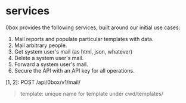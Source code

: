 # services #

0box provides the following services, built around our initial use cases:

1. Mail reports and populate particular templates with data.
2. Mail arbitrary people.
3. Get system user's mail (as html, json, whatever)
4. Delete a system user's mail.
5. Forward a system user's mail.
6. Secure the API with an API key for all operations.

[1, 2]: POST /api/0box/v1/mail/

  > template: unique name for template under cwd/templates/<template>
  > context: Data for template, if defined.
  > from: e-mail sent from
  > to: [e-mail(s)]
  > body: if no template is defined, send plain text body content.

Returns 200 OK if successful.

[3]: GET /api/0box/v1/mail/<username from /var/spool/mail>[/mail #]

Returns all mail (or if mail # is specified, the message # from that box) from
the username specified in json format.

Returns "No such message if no message number." if no message # found.

Returns 200 OK if successful.

[4]: DELETE /api/0box/v1/mail/<username>[/mail #]

Deletes all mail (or specified mail #) for the username specified.
Returns JSON: "No such message to delete." if no message # found.

Returns 200 OK if successful.

[5]: Use case handled via 1, 2, and 3.

[6]: Use case handled via APIKeyMiddleware.
